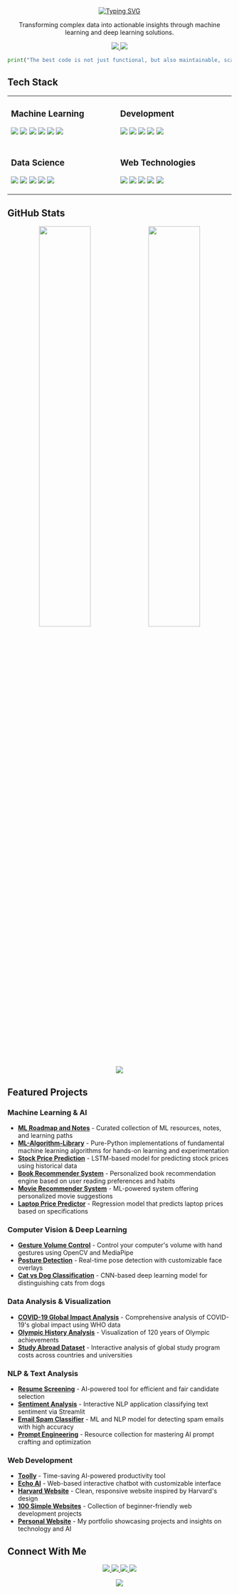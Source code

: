 <p align="center">
<a href="https://github.com/AdilShamim8">
    <img src="https://readme-typing-svg.herokuapp.com?font=Georgia&duration=2000&pause=1000&color=4682B4&center=true&multiline=true&width=650&height=80&lines=Adil+Shamim;Machine+Learning+Engineer+%7C+Web+Developer+%7C+Deep+Learning+Explorer" alt="Typing SVG" />
</a>
</p>

<p align="center">
Transforming complex data into actionable insights through machine learning and deep learning solutions.
</p>

<p align="center">
<a href="https://drive.google.com/file/d/1piRlmRj7sKd8arAKm4a3ChuZ_whWiewN/view">  
    <img src="https://img.shields.io/badge/Resume-red?style=for-the-badge&logo=adobe">  
</a>
<a href="https://adilshamim8.github.io/">  
    <img src="https://img.shields.io/badge/Portfolio-0A0A0A?style=for-the-badge&logo=dev.to&logoColor=white">  
</a>
</p>

```python
print("The best code is not just functional, but also maintainable, scalable, and elegant.")
```

##  Tech Stack

<table>
  <tr>
    <td valign="top" width="25%">
      <h3>Machine Learning</h3>
      <p>
        <img src="https://img.shields.io/badge/TensorFlow-FF6F00?style=flat-square&logo=tensorflow&logoColor=white" />
        <img src="https://img.shields.io/badge/PyTorch-EE4C2C?style=flat-square&logo=pytorch&logoColor=white" />
        <img src="https://img.shields.io/badge/scikit--learn-F7931E?style=flat-square&logo=scikit-learn&logoColor=white" />
        <img src="https://img.shields.io/badge/Keras-D00000?style=flat-square&logo=keras&logoColor=white" />
        <img src="https://img.shields.io/badge/Computer%20Vision-0078D7?style=flat-square" />
        <img src="https://img.shields.io/badge/NLP-003B57?style=flat-square" />
      </p>
    </td>
    <td valign="top" width="25%">
      <h3>Development</h3>
      <p>
        <img src="https://img.shields.io/badge/Python-3776AB?style=flat-square&logo=python&logoColor=white" />
        <img src="https://img.shields.io/badge/JavaScript-F7DF1E?style=flat-square&logo=javascript&logoColor=black" />
        <img src="https://img.shields.io/badge/Flask-000000?style=flat-square&logo=flask&logoColor=white" />
        <img src="https://img.shields.io/badge/Docker-2496ED?style=flat-square&logo=docker&logoColor=white" />
        <img src="https://img.shields.io/badge/Git-F05032?style=flat-square&logo=git&logoColor=white" />
      </p>
    </td>
  </tr>
  <tr>
    <td valign="top" width="25%">
      <h3>Data Science</h3>
      <p>
        <img src="https://img.shields.io/badge/Pandas-150458?style=flat-square&logo=pandas&logoColor=white" />
        <img src="https://img.shields.io/badge/NumPy-013243?style=flat-square&logo=numpy&logoColor=white" />
        <img src="https://img.shields.io/badge/Jupyter-F37626?style=flat-square&logo=jupyter&logoColor=white" />
        <img src="https://img.shields.io/badge/Matplotlib-11557c?style=flat-square" />
        <img src="https://img.shields.io/badge/SQL-4479A1?style=flat-square&logo=postgresql&logoColor=white" />
      </p>
    </td>
    <td valign="top" width="25%">
      <h3>Web Technologies</h3>
      <p>
        <img src="https://img.shields.io/badge/HTML5-E34F26?style=flat-square&logo=html5&logoColor=white" />
        <img src="https://img.shields.io/badge/CSS3-1572B6?style=flat-square&logo=css3&logoColor=white" />
        <img src="https://img.shields.io/badge/React-61DAFB?style=flat-square&logo=react&logoColor=black" />
        <img src="https://img.shields.io/badge/Node.js-339933?style=flat-square&logo=node.js&logoColor=white" />
        <img src="https://img.shields.io/badge/RESTful%20APIs-005571?style=flat-square" />
      </p>
    </td>
  </tr>
</table>

##  GitHub Stats

<p align="center">
  <img width="48%" src="https://github-readme-stats.vercel.app/api?username=AdilShamim8&show_icons=true&count_private=true&theme=tokyonight" />
  <img width="48%" src="https://github-readme-streak-stats.herokuapp.com/?user=AdilShamim8&theme=tokyonight" />
</p>

<p align="center">
  <img src="https://github-readme-stats.vercel.app/api/top-langs/?username=AdilShamim8&theme=tokyonight&layout=compact&langs_count=8" />
</p>

##  Featured Projects

### Machine Learning & AI
- **[ML Roadmap and Notes](https://github.com/AdilShamim8/ML-Roadmap-and-Notes)** - Curated collection of ML resources, notes, and learning paths
- **[ML-Algorithm-Library](https://github.com/AdilShamim8/ML-Algorithm-Library)** - Pure-Python implementations of fundamental machine learning algorithms for hands-on learning and experimentation
- **[Stock Price Prediction](https://github.com/AdilShamim8/Stock_Price_Prediction)** - LSTM-based model for predicting stock prices using historical data
- **[Book Recommender System](https://github.com/AdilShamim8/Book-Recommender-System)** - Personalized book recommendation engine based on user reading preferences and habits
- **[Movie Recommender System](https://github.com/AdilShamim8/Movie-Recommender-System)** - ML-powered system offering personalized movie suggestions
- **[Laptop Price Predictor](https://github.com/AdilShamim8/Laptop-Price-Predictor)** - Regression model that predicts laptop prices based on specifications

### Computer Vision & Deep Learning
- **[Gesture Volume Control](https://github.com/AdilShamim8/Gesture-Volume-Control)** - Control your computer's volume with hand gestures using OpenCV and MediaPipe
- **[Posture Detection](https://github.com/AdilShamim8/Posture-detection)** - Real-time pose detection with customizable face overlays
- **[Cat vs Dog Classification](https://github.com/AdilShamim8/Cat_Vs_Dog_Image_Classification_Project)** - CNN-based deep learning model for distinguishing cats from dogs

### Data Analysis & Visualization
- **[COVID-19 Global Impact Analysis](https://github.com/AdilShamim8/COVID-19_Global_Impact_Analysis)** - Comprehensive analysis of COVID-19's global impact using WHO data
- **[Olympic History Analysis](https://github.com/AdilShamim8/Olympic_History_Analysis)** - Visualization of 120 years of Olympic achievements
- **[Study Abroad Dataset](https://github.com/AdilShamim8/Study_Abroad)** - Interactive analysis of global study program costs across countries and universities

### NLP & Text Analysis
- **[Resume Screening](https://github.com/AdilShamim8/Resume-Screening)** - AI-powered tool for efficient and fair candidate selection
- **[Sentiment Analysis](https://github.com/AdilShamim8/Sentiment-analysis)** - Interactive NLP application classifying text sentiment via Streamlit
- **[Email Spam Classifier](https://github.com/AdilShamim8/Email-Spam-Classifier)** - ML and NLP model for detecting spam emails with high accuracy
- **[Prompt Engineering](https://github.com/AdilShamim8/Prompt-Engineering)** - Resource collection for mastering AI prompt crafting and optimization

### Web Development
- **[Toolly](https://github.com/AdilShamim8/Toolly)** - Time-saving AI-powered productivity tool
- **[Echo AI](https://github.com/AdilShamim8/Echo_AI)** - Web-based interactive chatbot with customizable interface
- **[Harvard Website](https://github.com/AdilShamim8/Harvard-Website)** - Clean, responsive website inspired by Harvard's design
- **[100 Simple Websites](https://github.com/AdilShamim8/100-Simple-Websites)** - Collection of beginner-friendly web development projects
- **[Personal Website](https://github.com/AdilShamim8/AdilShamim8.github.io)** - My portfolio showcasing projects and insights on technology and AI

##  Connect With Me

<p align="center">
  <a href="https://linkedin.com/in/adilshamim8">
    <img src="https://img.shields.io/badge/LinkedIn-0077B5?style=for-the-badge&logo=linkedin&logoColor=white" />
  </a>
  <a href="https://twitter.com/adil_shamim8">
    <img src="https://img.shields.io/badge/Twitter-1DA1F2?style=for-the-badge&logo=twitter&logoColor=white" />
  </a>
  <a href="https://www.kaggle.com/adilshamim8">
    <img src="https://img.shields.io/badge/Kaggle-20BEFF?style=for-the-badge&logo=kaggle&logoColor=white" />
  </a>
  <a href="https://leetcode.com/u/AdilShamim8">
    <img src="https://img.shields.io/badge/LeetCode-FFA116?style=for-the-badge&logo=leetcode&logoColor=black" />
  </a>
</p>

<p align="center">
  <img src="https://komarev.com/ghpvc/?username=AdilShamim8&color=blueviolet&style=flat-square&label=Profile+Views" />
</p>

